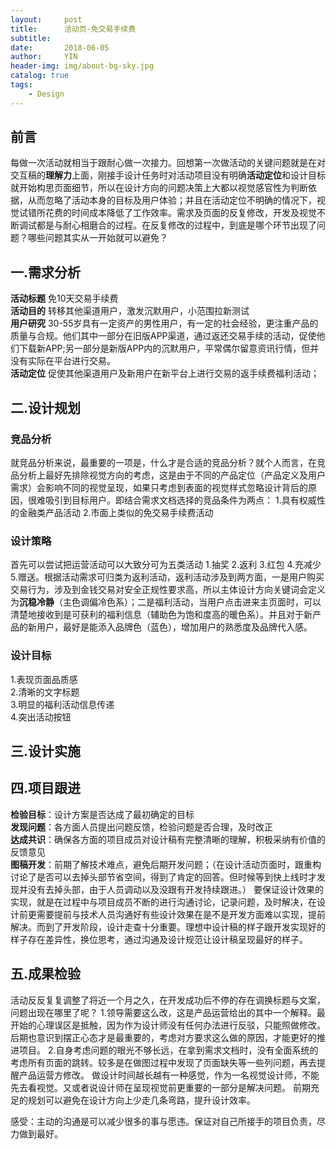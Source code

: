 ```yaml
---
layout:     post
title:      活动页-免交易手续费
subtitle:   
date:       2018-06-05
author:     YIN
header-img: img/about-bg-sky.jpg
catalog: true
tags:
    - Design
---
```


##  前言
每做一次活动就相当于跟耐心做一次接力。回想第一次做活动的关键问题就是在对交互稿的**理解力**上面，刚接手设计任务时对活动项目没有明确**活动定位**和设计目标就开始构思页面细节，所以在设计方向的问题决策上大都以视觉感官性为判断依据，从而忽略了活动本身的目标及用户体验；并且在活动定位不明确的情况下，视觉试错所花费的时间成本降低了工作效率。需求及页面的反复修改，开发及视觉不断调试都是与耐心相磨合的过程。在反复修改的过程中，到底是哪个环节出现了问题？哪些问题其实从一开始就可以避免？

## 一.需求分析
**活动标题**  免10天交易手续费  
**活动目的**  转移其他渠道用户，激发沉默用户，小范围拉新测试  
**用户研究**  30-55岁具有一定资产的男性用户，有一定的社会经验，更注重产品的质量与合规。他们其中一部分在旧版APP渠道，通过返还交易手续的活动，促使他们下载新APP;另一部分是新版APP内的沉默用户，平常偶尔留意资讯行情，但并没有实际在平台进行交易。  
**活动定位**  促使其他渠道用户及新用户在新平台上进行交易的返手续费福利活动；  

## 二.设计规划  
### 竞品分析
就竞品分析来说，最重要的一项是，什么才是合适的竞品分析？就个人而言，在竞品分析上最好先排除视觉方向的考虑，这是由于不同的产品定位（产品定义及用户需求）会影响不同的视觉呈现，如果只考虑到表面的视觉样式忽略设计背后的原因，很难吸引到目标用户。即结合需求文档选择的竞品条件为两点：  1.具有权威性的金融类产品活动  2.市面上类似的免交易手续费活动  
### 设计策略
首先可以尝试把运营活动可以大致分可为五类活动 1.抽奖 2.返利 3.红包 4.充减少 5.赠送。根据活动需求可归类为返利活动，返利活动涉及到两方面，一是用户购买交易行为，涉及到金钱交易对安全正规性要求高，所以主体设计方向关键词会定义为**沉稳冷静**（主色调偏冷色系）；二是福利活动，当用户点击进来主页面时，可以清楚地接收到是可获利的福利信息（辅助色为饱和度高的暖色系）。并且对于新产品的新用户，最好是能添入品牌色（蓝色），增加用户的熟悉度及品牌代入感。
### 设计目标
1.表现页面品质感  
2.清晰的文字标题  
3.明显的福利活动信息传递  
4.突出活动按钮  
     
## 三.设计实施

## 四.项目跟进
**检验目标**：设计方案是否达成了最初确定的目标  
**发现问题**：各方面人员提出问题反馈，检验问题是否合理，及时改正  
**达成共识**：确保各方面的项目成员对设计稿有完整清晰的理解，积极采纳有价值的反馈意见  
**图稿开发**：前期了解技术难点，避免后期开发问题；（在设计活动页面时，跟重构讨论了是否可以去掉头部节省空间，得到了肯定的回答。但时候等到快上线时才发现并没有去掉头部，由于人员调动以及没跟有开发持续跟进。）
要保证设计效果的实现，就是在过程中与项目成员不断的进行沟通讨论，记录问题，及时解决，在设计前更需要提前与技术人员沟通好有些设计效果在是不是开发方面难以实现，提前解决。而到了开发阶段，设计走查十分重要。理想中设计稿的样子跟开发实现好的样子存在差异性，换位思考，通过沟通及设计规范让设计稿呈现最好的样子。

## 五.成果检验
活动反反复复调整了将近一个月之久，在开发成功后不停的存在调换标题与文案，问题出现在哪里了呢？
1.领导需要这么改，这是产品运营给出的其中一个解释。最开始的心理误区是抵触，因为作为设计师没有任何办法进行反驳，只能照做修改。后期也意识到摆正心态才是最重要的，考虑对方要求这么做的原因，才能更好的推进项目。
2.自身考虑问题的眼光不够长远，在拿到需求文档时，没有全面系统的考虑所有页面的跳转。较多是在做图过程中发现了页面缺失等一些列问题，再去提醒产品运营方修改。 
做设计时间越长越有一种感觉，作为一名视觉设计师，不能先去看视觉。又或者说设计师在呈现视觉前更重要的一部分是解决问题。
前期充足的规划可以避免在设计方向上少走几条弯路，提升设计效率。   

感受：主动的沟通是可以减少很多的事与愿违。保证对自己所接手的项目负责，尽力做到最好。











